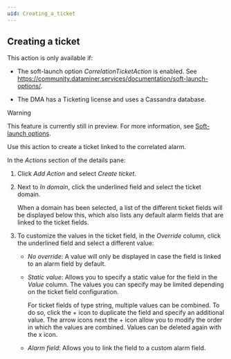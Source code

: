 ```yaml
---
uid: Creating_a_ticket
---
```


## Creating a ticket

This action is only available if:

- The soft-launch option *CorrelationTicketAction* is enabled. See <https://community.dataminer.services/documentation/soft-launch-options/>.

- The DMA has a Ticketing license and uses a Cassandra database.

> [!WARNING]
> This feature is currently still in preview. For more information, see [Soft-launch options](https://community.dataminer.services/documentation/soft-launch-options/).

Use this action to create a ticket linked to the correlated alarm.

In the *Actions* section of the details pane:

1. Click *Add Action* and select *Create ticket*.

2. Next to *In domain*, click the underlined field and select the ticket domain.

    When a domain has been selected, a list of the different ticket fields will be displayed below this, which also lists any default alarm fields that are linked to the ticket fields.

3. To customize the values in the ticket field, in the *Override* column, click the underlined field and select a different value:

    - *No override*: A value will only be displayed in case the field is linked to an alarm field by default.

    - *Static value*: Allows you to specify a static value for the field in the *Value* column. The values you can specify may be limited depending on the ticket field configuration.

        For ticket fields of type string, multiple values can be combined. To do so, click the + icon to duplicate the field and specify an additional value. The arrow icons next the + icon allow you to modify the order in which the values are combined. Values can be deleted again with the x icon.

    - *Alarm field*: Allows you to link the field to a custom alarm field.
